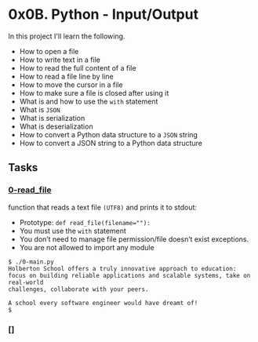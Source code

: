 # 0x0B. Python - Input/Output

In this project I'll learn the following.

* How to open a file
* How to write text in a file
* How to read the full content of a file
* How to read a file line by line
* How to move the cursor in a file
* How to make sure a file is closed after using it
* What is and how to use the `with` statement
* What is `JSON`
* What is serialization
* What is deserialization
* How to convert a Python data structure to a `JSON` string
* How to convert a JSON string to a Python data structure

## Tasks

### [0-read_file](0-read_file.py)

function that reads a text file `(UTF8)` and prints it to stdout:
<ul>
<li>Prototype: <code>def read_file(filename=""):</code></li>
<li>You must use the <code>with</code> statement</li>
<li>You don’t need to manage file permission/file doesn’t exist exceptions.</li>
<li>You are not allowed to import any module</li>
</ul>

```
$ ./0-main.py
Holberton School offers a truly innovative approach to education:
focus on building reliable applications and scalable systems, take on real-world
challenges, collaborate with your peers. 

A school every software engineer would have dreamt of!
$ 
```

### []
